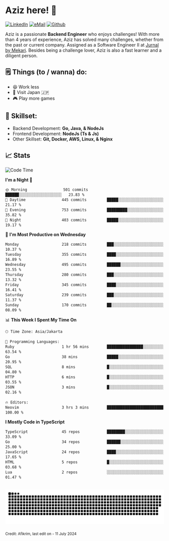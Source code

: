 # Aziz here! 👋

[![LinkedIn](https://img.shields.io/static/v1?message=afikrim&logo=linkedin&label=&color=0077B5&logoColor=white&labelColor=&style=for-the-badge)](https://www.linkedin.com/in/afikrim)
[![eMail](https://img.shields.io/static/v1?message=afikrim10@gmail.com&logo=gmail&label=&color=D14836&logoColor=white&labelColor=&style=for-the-badge)](mailto:afikrim10@gmail.com)
[![Github](https://komarev.com/ghpvc/?username=afikrim&label=Visitors&style=for-the-badge)](https://www.github.com/afikrim)

<!--Introduction-->
Aziz is a passionate **Backend Engineer** who enjoys challenges! With more than 4 years of experience, Aziz has solved many challenges, whether from the past or current company. Assigned as a Software Engineer II at [Jurnal by Mekari](https://jurnal.id). Besides being a challenge lover, Aziz is also a fast learner and a diligent person.

<!--Things TODO-->
## 🗒️ Things (to / wanna) do:

- 😆 Work less
- 🚀 Visit Japan 🇯🇵
- 🎮 Play more games

<!--Skillset-->
## 🏅 Skillset:

- Backend Development: **Go, Java, & NodeJs**
- Frontend Development: **NodeJs (Ts & Js)**
- Other Skillset: **Git, Docker, AWS, Linux, & Nginx**

## 📈 Stats  

<!--START_SECTION:waka-->
![Code Time](http://img.shields.io/badge/Code%20Time-1%2C979%20hrs%2041%20mins-blue)

**I'm a Night 🦉** 

```text
🌞 Morning                501 commits         ██████░░░░░░░░░░░░░░░░░░░   23.83 % 
🌆 Daytime                445 commits         █████░░░░░░░░░░░░░░░░░░░░   21.17 % 
🌃 Evening                753 commits         █████████░░░░░░░░░░░░░░░░   35.82 % 
🌙 Night                  403 commits         █████░░░░░░░░░░░░░░░░░░░░   19.17 % 
```
📅 **I'm Most Productive on Wednesday** 

```text
Monday                   218 commits         ███░░░░░░░░░░░░░░░░░░░░░░   10.37 % 
Tuesday                  355 commits         ████░░░░░░░░░░░░░░░░░░░░░   16.89 % 
Wednesday                495 commits         ██████░░░░░░░░░░░░░░░░░░░   23.55 % 
Thursday                 280 commits         ███░░░░░░░░░░░░░░░░░░░░░░   13.32 % 
Friday                   345 commits         ████░░░░░░░░░░░░░░░░░░░░░   16.41 % 
Saturday                 239 commits         ███░░░░░░░░░░░░░░░░░░░░░░   11.37 % 
Sunday                   170 commits         ██░░░░░░░░░░░░░░░░░░░░░░░   08.09 % 
```


📊 **This Week I Spent My Time On** 

```text
🕑︎ Time Zone: Asia/Jakarta

💬 Programming Languages: 
Ruby                     1 hr 56 mins        ████████████████░░░░░░░░░   63.54 % 
Go                       38 mins             █████░░░░░░░░░░░░░░░░░░░░   20.95 % 
SQL                      8 mins              █░░░░░░░░░░░░░░░░░░░░░░░░   04.80 % 
HTTP                     6 mins              █░░░░░░░░░░░░░░░░░░░░░░░░   03.55 % 
JSON                     3 mins              █░░░░░░░░░░░░░░░░░░░░░░░░   02.16 % 

🔥 Editors: 
Neovim                   3 hrs 3 mins        █████████████████████████   100.00 % 
```

**I Mostly Code in TypeScript** 

```text
TypeScript               45 repos            ████████░░░░░░░░░░░░░░░░░   33.09 % 
Go                       34 repos            ██████░░░░░░░░░░░░░░░░░░░   25.00 % 
JavaScript               24 repos            ████░░░░░░░░░░░░░░░░░░░░░   17.65 % 
HTML                     5 repos             █░░░░░░░░░░░░░░░░░░░░░░░░   03.68 % 
Lua                      2 repos             ░░░░░░░░░░░░░░░░░░░░░░░░░   01.47 % 
```




<!--END_SECTION:waka-->


<br clear="both">

<div align="center">
  <img src="https://raw.githubusercontent.com/afikrim/afikrim/output/snake.svg" alt="Snake animation" />
</div>


<sub>Credit: Afikrim, last edit on - 11 July 2024</sub>
